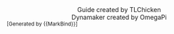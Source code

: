 <footer>
  <!-- Support MarkBind by including a link to us on your landing page! -->
  <div class="text-center">
  	<center>Guide created by TLChicken</center>
  	<center>Dynamaker created by OmegaPi</center>
    <small>[Generated by {{MarkBind}}]</small>
  </div>
</footer>
